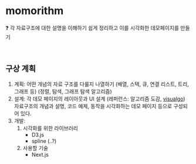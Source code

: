 # momorithm
❓ 각 자료구조에 대한 설명을 이해하기 쉽게 정리하고 이를 시각화한 데모페이지를 만들기

<br>   

## 구상 계획 
1. 계획: 어떤 개념의 자료 구조를 다룰지 나열하기 (배열, 스택, 큐, 연결 리스트, 트리, 그래프 등) (정렬, 탐색, 그래프 탐색 알고리즘)
2. 설계: 각 데모 페이지의 레이아웃과 UI 설계 (레퍼런스: 알고리즘 도감, [visualgo](https://visualgo.net/en))  
자료구조의 개념과 설명, 코드 예제, 동작을 시각화하는 데모 페이지 등으로 구성되어 있다.
3. 개발: 
   1. 시각화를 위한 라이브러리
      - D3.js
      - spline (..?)
    2. 사용할 기술
       - Next.js 

